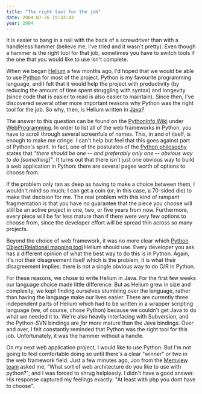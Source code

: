 ```yaml
---
title: "The right tool for the job"
date: 2004-07-26 19:33:43
year: 2004
---
```

It is easier to bang in a nail with the back of a screwdriver than with a handleless hammer (believe me, I've tried and it wasn't pretty).  Even though a hammer is the right tool for that job, sometimes you have to switch tools if the one that you would like to use isn't complete.

When we began <a href="http://pyre.third-bit.com/helium">Helium</a> a few months ago, I'd hoped that we would be able to use <a href="http://www.python.org/">Python</a> for most of the project.  Python is my favourite programming language, and I felt that it would help the project with productivity (by reducing the amount of time spent struggling with syntax) and longevity (since code that is easier to read is also easier to maintain).  Since then, I've discovered several other more important reasons why Python was the right tool for the job.  So why, then, is Helium written in <a href="http://java.sun.com/">Java</a>?

The answer to this question can be found on the <a href="http://www.python.org/moin/FrontPage">PythonInfo Wiki</a> under <a href="http://www.python.org/cgi-bin/moinmoin/WebProgramming">WebProgramming</a>.  In order to list all of the web frameworks in Python, you have to scroll through several screenfuls of names.  This, in and of itself, is enough to make me cringe.  I can't help but feel that this goes against part of Python's spirit.  In fact, one of the postulates of the <a href="http://c2.com/cgi/wiki?PythonPhilosophy">Python philosophy</a> states that <em>"there should be one -- and preferably only one -- obvious way to do [something]"</em>.  It turns out that there isn't just one obvious way to build a web application in Python: there are several pages worth of options to choose from.

If the problem only ran as deep as having to make a choice between them, I wouldn't mind so much; I can get a coin (or, in this case, a 70-sided die) to make that decision for me.  The real problem with this kind of rampant fragmentation is that you have no guarantee that the piece you choose will still be an active project in one, two, or five years from now.  Furthermore, every piece will be far less mature than if there were very few options to choose from, since the developer effort will be spread thin across so many projects.

Beyond the choice of web framework, it was no more clear which <a href="http://www.thinkware.se/cgi-bin/thinki.cgi/ObjectRelationalMappersForPython">Python Object/Relational mapping tool</a> Helium should use.  Every developer you ask has a different opinion of what the best way to do this is in Python.  Again, it's not their disagreement itself which is the problem, it is what their disagreement implies: there is not a single obvious way to do O/R in Python.

For these reasons, we chose to write Helium in Java.  For the first few weeks our language choice made little difference.  But as Helium grew in size and complexity, we kept finding ourselves stumbling over the language, rather than having the language make our lives easier.  There are currently three independent parts of Helium which had to be written in a wrapper scripting language (we, of course, chose Python) because we couldn't get Java to do what we needed it to.  We're also heavily interfacing with Subversion, and the Python-SVN bindings are <em>far</em> more mature than the Java bindings.  Over and over, I felt constantly reminded that Python was the right tool for this job.  Unfortunately, it was the hammer without a handle.

On my next web application project, I would like to use Python.  But I'm not going to feel comfortable doing so until there's a clear "winner" or two in the web framework field.  Just a few minutes ago, Jon from the <a href="http://pyre.third-bit.com/memview">Memview team</a> asked me, "What sort of web architecture do you like to use with python?", and I was forced to shrug helplessly.  I didn't have a good answer.  His response captured my feelings exactly: "At least with php you dont have to choose".
